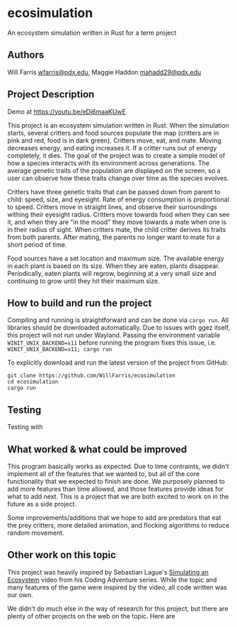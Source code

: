 # ecosimulation
An ecosystem simulation written in Rust for a term project

## Authors
Will Farris <wfarris@pdx.edu>,
Maggie Haddon <mahadd29@pdx.edu>

## Project Description
Demo at <https://youtu.be/eDj6maaKUwE>

This project is an ecosystem simulation written in Rust. When the simulation starts, several critters and food sources populate the map (critters are in pink and red, food is in dark green). Critters move, eat, and mate.  Moving decreases energy, and eating increases it. If a critter runs out of energy completely, it dies. The goal of the project was to create a simple model of how a species interacts with its environment across generations. The average genetic traits of the population are displayed on the screen, so a user can observe how these traits change over time as the species evolves.

Critters have three genetic traits that can be passed down from parent to child: speed, size, and eyesight.
Rate of energy consumption is proportional to speed. Critters move in straight lines, and observe their surroundings withing their eyesight radius. Critters move towards food when they can see it, and when they are "in the mood" they move towards a mate when one is in their radius of sight. When critters mate, the child critter derives its traits from both parents. After mating, the parents no longer want to mate for a short period of time.

Food sources have a set location and maximum size.  The available energy in each plant is based on its size. When they are eaten, plants disappear.  Periodically, eaten plants will regrow, beginning at a very small size and continuing to grow until they hit their maximum size.

## How to build and run the project

Compiling and running is straightforward and can be done via `cargo run`. All libraries should be downloaded automatically.
Due to issues with ggez itself, this project will not run under Wayland. Passing the environment variable `WINIT_UNIX_BACKEND=x11` before running the program fixes this issue, i.e.
`WINIT_UNIX_BACKEND=x11; cargo run`

To explicitly download and run the latest version of the project from GitHub:
```
git clone https://github.com/WillFarris/ecosimulation
cd ecosimulation
cargo run
```
## Testing
Testing with 

## What worked & what could be improved
This program basically works as expected.  Due to time contraints, we didn't implement all of the features that we wanted to, but all of the core functionality that we expected to finish are done.  We purposely planned to add more features than time allowed, and those features provide ideas for what to add next.  This is a project that we are both excited to work on in the future as a side project.

Some improvements/additions that we hope to add are predators that eat the prey critters, more detailed animation, and flocking algorithms to reduce random movement.

## Other work on this topic

This project was heavily inspired by Sebastian Lague's [Simulating an Ecosystem](https://www.youtube.com/watch?v=r_It_X7v-1E) video from his Coding Adventure series. While the topic and many features of the game were inspired by the video, all code written was our own.

We didn't do much else in the way of research for this project, but there are plenty of other projects on the web on the topic. Here are 